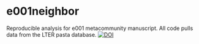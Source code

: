 # e001neighbor
Reproducible analysis for e001 metacommunity manuscript. All code pulls data from the LTER pasta database.
[![DOI](https://zenodo.org/badge/274988837.svg)](https://zenodo.org/badge/latestdoi/274988837)
